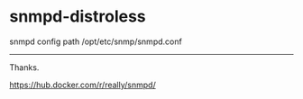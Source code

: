 # snmpd-distroless

snmpd config path /opt/etc/snmp/snmpd.conf

---
Thanks.

https://hub.docker.com/r/really/snmpd/
